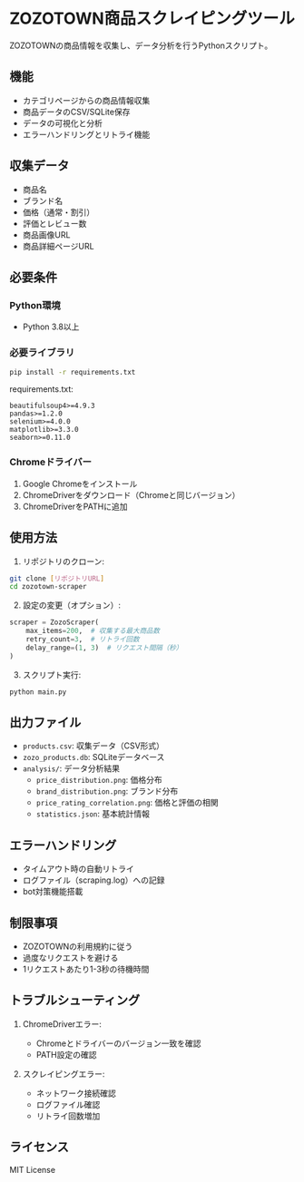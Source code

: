 # ZOZOTOWN商品スクレイピングツール

ZOZOTOWNの商品情報を収集し、データ分析を行うPythonスクリプト。

## 機能

- カテゴリページからの商品情報収集
- 商品データのCSV/SQLite保存
- データの可視化と分析
- エラーハンドリングとリトライ機能

## 収集データ

- 商品名
- ブランド名
- 価格（通常・割引）
- 評価とレビュー数
- 商品画像URL
- 商品詳細ページURL

## 必要条件

### Python環境
- Python 3.8以上

### 必要ライブラリ
```bash
pip install -r requirements.txt
```

requirements.txt:
```
beautifulsoup4>=4.9.3
pandas>=1.2.0
selenium>=4.0.0
matplotlib>=3.3.0
seaborn>=0.11.0
```

### Chromeドライバー
1. Google Chromeをインストール
2. ChromeDriverをダウンロード（Chromeと同じバージョン）
3. ChromeDriverをPATHに追加

## 使用方法

1. リポジトリのクローン:
```bash
git clone [リポジトリURL]
cd zozotown-scraper
```

2. 設定の変更（オプション）:
```python
scraper = ZozoScraper(
    max_items=200,  # 収集する最大商品数
    retry_count=3,  # リトライ回数
    delay_range=(1, 3)  # リクエスト間隔（秒）
)
```

3. スクリプト実行:
```bash
python main.py
```

## 出力ファイル

- `products.csv`: 収集データ（CSV形式）
- `zozo_products.db`: SQLiteデータベース
- `analysis/`: データ分析結果
  - `price_distribution.png`: 価格分布
  - `brand_distribution.png`: ブランド分布
  - `price_rating_correlation.png`: 価格と評価の相関
  - `statistics.json`: 基本統計情報

## エラーハンドリング

- タイムアウト時の自動リトライ
- ログファイル（scraping.log）への記録
- bot対策機能搭載

## 制限事項

- ZOZOTOWNの利用規約に従う
- 過度なリクエストを避ける
- 1リクエストあたり1-3秒の待機時間

## トラブルシューティング

1. ChromeDriverエラー:
   - Chromeとドライバーのバージョン一致を確認
   - PATH設定の確認

2. スクレイピングエラー:
   - ネットワーク接続確認
   - ログファイル確認
   - リトライ回数増加

## ライセンス

MIT License

